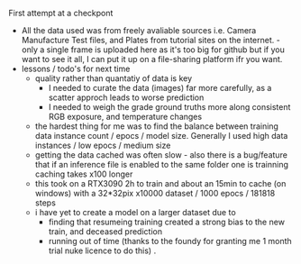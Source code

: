 First attempt at a checkpont

- All the data used was from freely avaliable sources i.e. Camera Manufacture Test files, and Plates from tutorial sites on the internet. -only a single frame is uploaded here as it's too big for github but if you want to see it all, I can put it up on a file-sharing platform ifr you want.
- lessons / todo's for next time
  - quality rather than quantatiy of data is key
    - I needed to curate the data (images) far more carefully, as a scatter approch leads to worse prediction
    - I needed to weigh the grade ground truths more along consistent RGB exposure, and temperature changes
  - the hardest thing for me was to find the balance between training data instance count / epocs / model size. Generally I used high data instances / low epocs / medium size
  - getting the data cached was often slow - also there is a bug/feature that if an inference file is enabled to the same folder one is trainning caching takes x100 longer
  - this took on a RTX3090 2h to train and about an 15min to cache (on windows) with a 32*32pix x10000 dataset / 1000 epocs / 181818 steps
  - i have yet to create a model on a larger dataset due to
    - finding that resumeing training created a strong bias to the new train, and deceased prediction
    - running out of time (thanks to the foundy for granting me 1 month trial nuke licence to do this)
.
